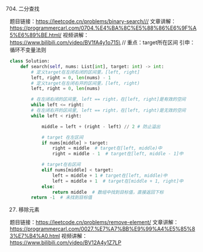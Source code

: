704. 二分查找 

题目链接：https://leetcode.cn/problems/binary-search///
文章讲解：https://programmercarl.com/0704.%E4%BA%8C%E5%88%86%E6%9F%A5%E6%89%BE.html/
视频讲解：https://www.bilibili.com/video/BV1fA4y1o715\
//
重点：target所在区间
引申：循环不变量法则

```python
class Solution:
    def search(self, nums: List[int], target: int) -> int:
        # 定义target在左闭右闭的区间里，[left, right]
        left, right = 0, len(nums) - 1  
        # 定义target在左闭右开的区间里，[left, right)
        left, right = 0, len(nums)  

        # 在左闭右闭的区间里, left == right，在[left, right]是有效的空间
        while left <= right:
        # 在左闭右开的区间里, left == right，在[left, right)是无效的空间
        while left < right:

            middle = left + (right - left) // 2 # 防止溢出

            # target 在左区间
            if nums[middle] > target:
				right = middle  # target在[left, middle)中
                right = middle - 1  # target在[left, middle - 1]中

			# target在右区间
            elif nums[middle] < target:
				left = middle + 1 # target在[left, middle)中
                left = middle + 1  # target在[middle + 1, right]中
            else:
                return middle  # 数组中找到目标值，直接返回下标
        return -1  # 未找到目标值
```

27. 移除元素

题目链接：https://leetcode.cn/problems/remove-element/ 
文章讲解：https://programmercarl.com/0027.%E7%A7%BB%E9%99%A4%E5%85%83%E7%B4%A0.html
视频讲解：https://www.bilibili.com/video/BV12A4y1Z7LP 
